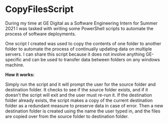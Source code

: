 # CopyFilesScript
<!-- wp:paragraph -->
<p>During my time at GE Digital as a Software Engineering Intern for Summer 2021 I was tasked with writing some PowerShell scripts to automate the process of software deployments.</p>
<!-- /wp:paragraph -->

<!-- wp:paragraph -->
<p>One script I created was used to copy the contents of one folder to another folder to automate the process of continually updating data on multiple servers. I can share this script because it does not involve anything GE-specific and can be used to transfer data between folders on any windows machine.</p>
<!-- /wp:paragraph -->

<!-- wp:paragraph -->
<p><strong>How it works:</strong></p>
<!-- /wp:paragraph -->

<!-- wp:paragraph -->
<p>Simply run the script and it will prompt the user for the source folder and destination folder. It checks to see if the source folder exists, and if it doesn't the script will exit and the user must re-run it. If the destination folder already exists, the script makes a copy of the current destination folder as a redundant measure to preserve data in case of error. Then a new destination folder is created using the name the user typed in, and the files are copied over from the source folder to destination folder.</p>
<!-- /wp:paragraph -->
